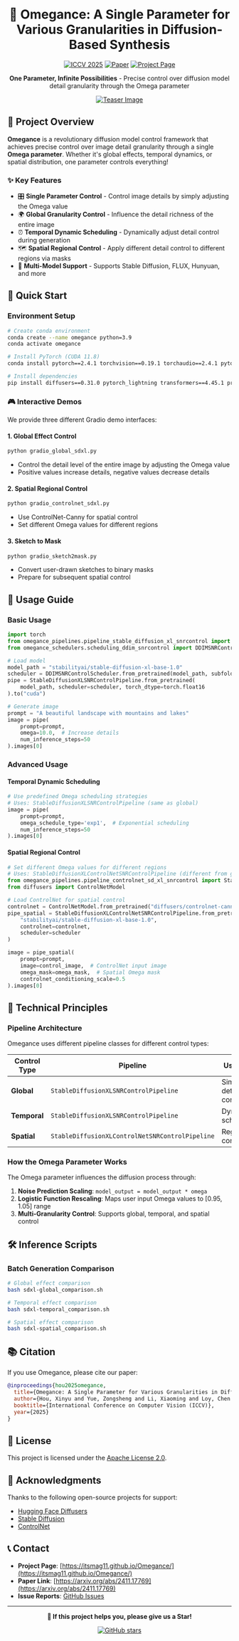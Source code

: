 <div align="center">

# 🌟 Omegance: A Single Parameter for Various Granularities in Diffusion-Based Synthesis

[![ICCV 2025](https://img.shields.io/badge/ICCV-2025-blue)](https://iccv2025.thecvf.com/)
[![Paper](https://img.shields.io/badge/Paper-arXiv-red)](https://arxiv.org/abs/2411.17769)
[![Project Page](https://img.shields.io/badge/Project-Page-green)](https://itsmag11.github.io/Omegance/)

**One Parameter, Infinite Possibilities** - Precise control over diffusion model detail granularity through the Omega parameter

[![Teaser Image](./figures/teaser.jpg)](https://itsmag11.github.io/Omegance/)

</div>

## 🎯 Project Overview

**Omegance** is a revolutionary diffusion model control framework that achieves precise control over image detail granularity through a single **Omega parameter**. Whether it's global effects, temporal dynamics, or spatial distribution, one parameter controls everything!

### ✨ Key Features

- 🎛️ **Single Parameter Control** - Control image details by simply adjusting the Omega value
- 🌍 **Global Granularity Control** - Influence the detail richness of the entire image
- ⏰ **Temporal Dynamic Scheduling** - Dynamically adjust detail control during generation
- 🗺️ **Spatial Regional Control** - Apply different detail control to different regions via masks
- 🔧 **Multi-Model Support** - Supports Stable Diffusion, FLUX, Hunyuan, and more

## 🚀 Quick Start

### Environment Setup

```bash
# Create conda environment
conda create --name omegance python=3.9
conda activate omegance

# Install PyTorch (CUDA 11.8)
conda install pytorch==2.4.1 torchvision==0.19.1 torchaudio==2.4.1 pytorch-cuda=11.8 -c pytorch -c nvidia

# Install dependencies
pip install diffusers==0.31.0 pytorch_lightning transformers==4.45.1 protobuf sentencepiece gradio
```

### 🎮 Interactive Demos

We provide three different Gradio demo interfaces:

#### 1. Global Effect Control
```bash
python gradio_global_sdxl.py
```
- Control the detail level of the entire image by adjusting the Omega value
- Positive values increase details, negative values decrease details

#### 2. Spatial Regional Control
```bash
python gradio_controlnet_sdxl.py
```
- Use ControlNet-Canny for spatial control
- Set different Omega values for different regions

#### 3. Sketch to Mask
```bash
python gradio_sketch2mask.py
```
- Convert user-drawn sketches to binary masks
- Prepare for subsequent spatial control

## 📖 Usage Guide

### Basic Usage

```python
import torch
from omegance_pipelines.pipeline_stable_diffusion_xl_snrcontrol import StableDiffusionXLSNRControlPipeline
from omegance_schedulers.scheduling_ddim_snrcontrol import DDIMSNRControlScheduler

# Load model
model_path = "stabilityai/stable-diffusion-xl-base-1.0"
scheduler = DDIMSNRControlScheduler.from_pretrained(model_path, subfolder="scheduler")
pipe = StableDiffusionXLSNRControlPipeline.from_pretrained(
    model_path, scheduler=scheduler, torch_dtype=torch.float16
).to("cuda")

# Generate image
prompt = "A beautiful landscape with mountains and lakes"
image = pipe(
    prompt=prompt,
    omega=10.0,  # Increase details
    num_inference_steps=50
).images[0]
```

### Advanced Usage

#### Temporal Dynamic Scheduling
```python
# Use predefined Omega scheduling strategies
# Uses: StableDiffusionXLSNRControlPipeline (same as global)
image = pipe(
    prompt=prompt,
    omega_schedule_type='exp1',  # Exponential scheduling
    num_inference_steps=50
).images[0]
```

#### Spatial Regional Control
```python
# Set different Omega values for different regions
# Uses: StableDiffusionXLControlNetSNRControlPipeline (different from global)
from omegance_pipelines.pipeline_controlnet_sd_xl_snrcontrol import StableDiffusionXLControlNetSNRControlPipeline
from diffusers import ControlNetModel

# Load ControlNet for spatial control
controlnet = ControlNetModel.from_pretrained("diffusers/controlnet-canny-sdxl-1.0")
pipe_spatial = StableDiffusionXLControlNetSNRControlPipeline.from_pretrained(
    "stabilityai/stable-diffusion-xl-base-1.0",
    controlnet=controlnet,
    scheduler=scheduler
)

image = pipe_spatial(
    prompt=prompt,
    image=control_image,  # ControlNet input image
    omega_mask=omega_mask,  # Spatial Omega mask
    controlnet_conditioning_scale=0.5
).images[0]
```

## 🔬 Technical Principles

### Pipeline Architecture

Omegance uses different pipeline classes for different control types:

| Control Type | Pipeline | Use Case | Key Parameters |
|--------------|----------|----------|----------------|
| **Global** | `StableDiffusionXLSNRControlPipeline` | Simple detail control | `omega` |
| **Temporal** | `StableDiffusionXLSNRControlPipeline` | Dynamic scheduling | `omega_schedule_type` |
| **Spatial** | `StableDiffusionXLControlNetSNRControlPipeline` | Regional control | `omega_mask` |

### How the Omega Parameter Works

The Omega parameter influences the diffusion process through:

1. **Noise Prediction Scaling**: `model_output = model_output * omega`
2. **Logistic Function Rescaling**: Maps user input Omega values to [0.95, 1.05] range
3. **Multi-Granularity Control**: Supports global, temporal, and spatial control

<!-- ### Supported Scheduling Strategies

- **EXP1/EXP2**: Exponential scheduling, suitable for progressive detail adjustment
- **COS1/COS2**: Cosine scheduling, suitable for smooth transitions
- **Custom Scheduling**: Supports user-defined timestep scheduling -->

<!-- ## 📊 Effect Showcase

### Global Effect Comparison

| Omega Value | Effect Description | Use Cases |
|-------------|-------------------|-----------|
| -5.0 | Minimalist style, least details | Abstract art, minimalist design |
| 0.0 | Original effect | Standard generation |
| 5.0 | Ultra-detailed, rich details | Fine illustrations, high-detail images |

### Temporal Dynamic Effects

Through different Omega scheduling strategies, you can achieve:
- Coarse early, fine later
- Fine early, coarse later
- Fine in the middle, coarse at both ends -->

## 🛠️ Inference Scripts

### Batch Generation Comparison

```bash
# Global effect comparison
bash sdxl-global_comparison.sh

# Temporal effect comparison
bash sdxl-temporal_comparison.sh

# Spatial effect comparison
bash sdxl-spatial_comparison.sh
```

<!-- ### Custom Inference

```bash
python sdxl_inference.py \
    --prompt "Your prompt here" \
    --omega 2.0 \
    --omega_schedule_type exp1 \
    --note "my_experiment"
``` -->

<!-- ## 📁 Project Structure

```
Omegance/
├── omegance_pipelines/          # Core pipeline implementations
│   ├── pipeline_stable_diffusion_xl_snrcontrol.py
│   ├── pipeline_flux_snrcontrol.py
│   └── utils/
├── omegance_schedulers/         # Scheduler implementations
│   ├── scheduling_ddim_snrcontrol.py
│   ├── scheduling_euler_discrete_snrcontrol.py
│   └── scheduling_flow_match_euler_discrete_snrcontrol.py
├── inference_scripts/           # Inference scripts
│   ├── sdxl_omega_schedule_inference.py
│   ├── flux_controlnet-canny_inference.py
│   └── ReNoise-Inversion/
├── gradio_*.py                  # Demo interfaces
└── figures/                     # Project images
```

## 🎨 Application Scenarios

- **Artistic Creation**: Control the detail level of painting styles
- **Product Design**: Adjust the fineness of product rendering
- **Content Generation**: Adjust image details according to needs
- **Style Transfer**: Achieve different granularity style conversions
- **Animation Production**: Control detail changes in animation frames -->

## 📚 Citation

If you use Omegance, please cite our paper:

```bibtex
@inproceedings{hou2025omegance,
  title={Omegance: A Single Parameter for Various Granularities in Diffusion-Based Synthesis},
  author={Hou, Xinyu and Yue, Zongsheng and Li, Xiaoming and Loy, Chen Change},
  booktitle={International Conference on Computer Vision (ICCV)},
  year={2025}
}
```
<!-- 
## 🤝 Contributing

We welcome contributions in all forms!

1. **Report Issues**: Report bugs or suggest improvements in Issues
2. **Submit Code**: Submit code improvements via Pull Requests
3. **Share Cases**: Share your use cases and effect demonstrations
4. **Improve Documentation**: Help improve documentation and tutorials -->

## 📄 License

This project is licensed under the [Apache License 2.0](LICENSE).

## 🙏 Acknowledgments

Thanks to the following open-source projects for support:
- [Hugging Face Diffusers](https://github.com/huggingface/diffusers)
- [Stable Diffusion](https://github.com/Stability-AI/stablediffusion)
- [ControlNet](https://github.com/lllyasviel/ControlNet)

## 📞 Contact

- **Project Page**: [https://itsmag11.github.io/Omegance/](https://itsmag11.github.io/Omegance/)
- **Paper Link**: [https://arxiv.org/abs/2411.17769](https://arxiv.org/abs/2411.17769)
- **Issue Reports**: [GitHub Issues](https://github.com/your-repo/Omegance/issues)

---

<div align="center">

**🌟 If this project helps you, please give us a Star!**

[![GitHub stars](https://img.shields.io/github/stars/your-repo/Omegance?style=social)](https://github.com/your-repo/Omegance)

</div>